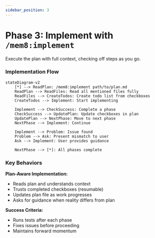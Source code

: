 ```yaml
---
sidebar_position: 3
---
```


# Phase 3: Implement with `/mem8:implement`
Execute the plan with full context, checking off steps as you go.

### Implementation Flow

```mermaid
stateDiagram-v2
    [*] --> ReadPlan: /mem8:implement path/to/plan.md
    ReadPlan --> ReadFiles: Read all mentioned files fully
    ReadFiles --> CreateTodos: Create todo list from checkboxes
    CreateTodos --> Implement: Start implementing

    Implement --> CheckSuccess: Complete a phase
    CheckSuccess --> UpdatePlan: Update checkboxes in plan
    UpdatePlan --> NextPhase: Move to next phase
    NextPhase --> Implement: Continue

    Implement --> Problem: Issue found
    Problem --> Ask: Present mismatch to user
    Ask --> Implement: User provides guidance

    NextPhase --> [*]: All phases complete
```

### Key Behaviors

**Plan-Aware Implementation:**
- Reads plan and understands context
- Trusts completed checkboxes (resumable)
- Updates plan file as work progresses
- Asks for guidance when reality differs from plan

**Success Criteria:**
- Runs tests after each phase
- Fixes issues before proceeding
- Maintains forward momentum
